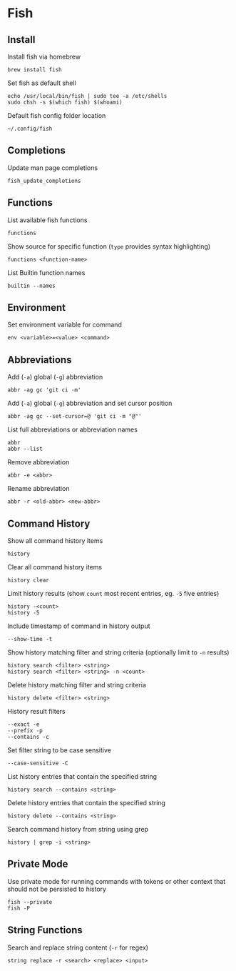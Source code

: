 # Fish

## Install

Install fish via homebrew

    brew install fish

Set fish as default shell

    echo /usr/local/bin/fish | sudo tee -a /etc/shells
    sudo chsh -s $(which fish) $(whoami)

Default fish config folder location

    ~/.config/fish

## Completions

Update man page completions

    fish_update_completions

## Functions

List available fish functions

    functions

Show source for specific function (`type` provides syntax highlighting)

    functions <function-name>

List Builtin function names

    builtin --names

## Environment

Set environment variable for command

    env <variable>=<value> <command>

## Abbreviations

Add (`-a`) global (`-g`) abbreviation

    abbr -ag gc 'git ci -m'

Add (`-a`) global (`-g`) abbreviation and set cursor position

    abbr -ag gc --set-cursor=@ 'git ci -m "@"'

List full abbreviations or abbreviation names

    abbr
    abbr --list

Remove abbreviation

    abbr -e <abbr>

Rename abbreviation

    abbr -r <old-abbr> <new-abbr>

## Command History

Show all command history items

    history

Clear all command history items

    history clear

Limit history results (show `count` most recent entries, eg. `-5` five entries)

    history -<count>
    history -5

Include timestamp of command in history output

    --show-time -t

Show history matching filter and string criteria (optionally limit to `-n` results)

    history search <filter> <string>
    history search <filter> <string> -n <count>

Delete history matching filter and string criteria

    history delete <filter> <string>

History result filters

    --exact -e
    --prefix -p
    --contains -c

Set filter string to be case sensitive

    --case-sensitive -C

List history entries that contain the specified string

    history search --contains <string>

Delete history entries that contain the specified string

    history delete --contains <string>

Search command history from string using grep

    history | grep -i <string>

## Private Mode

Use private mode for running commands with tokens or other context that should not be persisted to history

    fish --private
    fish -P

## String Functions

Search and replace string content (`-r` for regex)

    string replace -r <search> <replace> <input>
